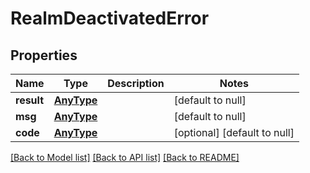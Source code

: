 # RealmDeactivatedError

## Properties
Name | Type | Description | Notes
------------ | ------------- | ------------- | -------------
**result** | [**AnyType**](.md) |  | [default to null]
**msg** | [**AnyType**](.md) |  | [default to null]
**code** | [**AnyType**](.md) |  | [optional] [default to null]

[[Back to Model list]](../README.md#documentation-for-models) [[Back to API list]](../README.md#documentation-for-api-endpoints) [[Back to README]](../README.md)


